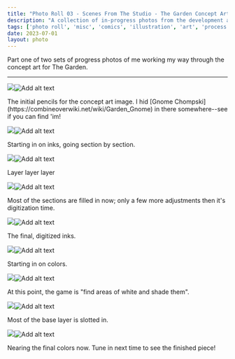 ```yaml
---
title: "Photo Roll 03 - Scenes From The Studio - The Garden Concept Art, part 1"
description: "A collection of in-progress photos from the development and illustration process for the concept art for The Garden, an upcoming comic from Cabbage and I."  
tags: ['photo roll', 'misc', 'comics', 'illustration', 'art', 'process', 'the garden']
date: 2023-07-01
layout: photo
---
```


Part one of two sets of progress photos of me working my way through the concept art for The Garden.

<hr/>


<div class="floatcenter caption">
  <p><img tabindex=1 src="/photo/003/01.png" /><span class="f"><img src="/photo/003/01.png" alt="Add alt text"/></span></p>
  <p> The initial pencils for the concept art image. I hid [Gnome Chompski](https://combineoverwiki.net/wiki/Garden_Gnome) in there somewhere--see if you can find 'im! </p>
</div>
<div class="floatcenter caption">
  <p><img tabindex=1 src="/photo/003/02.png" /><span class="f"><img src="/photo/003/02.png" alt="Add alt text"/></span></p>
  <p> Starting in on inks, going section by section.</a> </p>
</div>
<div class="floatcenter caption">
  <p><img tabindex=1 src="/photo/003/03.png" /><span class="f"><img src="/photo/003/03.png" alt="Add alt text"/></span></p>
  <p> Layer layer layer </p>
</div>
<div class="floatcenter caption">
  <p><img tabindex=1 src="/photo/003/04.png" /><span class="f"><img src="/photo/003/04.png" alt="Add alt text"/></span></p>
  <p> Most of the sections are filled in now; only a few more adjustments then it's digitization time. </a></p>
</div>
<div class="floatcenter caption">
  <p><img tabindex=1 src="/photo/003/06.png" /><span class="f"><img src="/photo/003/06.png" alt="Add alt text"/></span></p>
  <p> The final, digitized inks.</a> </p>
</div>
<div class="floatcenter caption">
  <p><img tabindex=1 src="/photo/003/07.png" /><span class="f"><img src="/photo/003/07.png" alt="Add alt text"/></span></p>
  <p> Starting in on colors.</p>
</div>
<div class="floatcenter caption">
  <p><img tabindex=1 src="/photo/003/08.png" /><span class="f"><img src="/photo/003/08.png" alt="Add alt text"/></span></p>
  <p> At this point, the game is "find areas of white and shade them". </p>
</div>
<div class="floatcenter caption">
  <p><img tabindex=1 src="/photo/003/09.png" /><span class="f"><img src="/photo/003/09.png" alt="Add alt text"/></span></p>
  <p> Most of the base layer is slotted in. </p>
</div>
<div class="floatcenter caption">
  <p><img tabindex=1 src="/photo/003/10.png" /><span class="f"><img src="/photo/003/10.png" alt="Add alt text"/></span></p>
  <p> Nearing the final colors now. Tune in next time to see the finished piece! </p>
</div>
